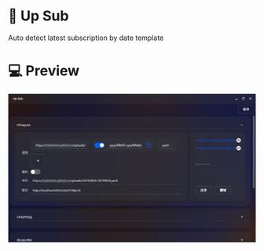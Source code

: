 # 🚀 Up Sub

Auto detect latest subscription by date template

# 💻 Preview

![Preview](./docs/Demo.png)